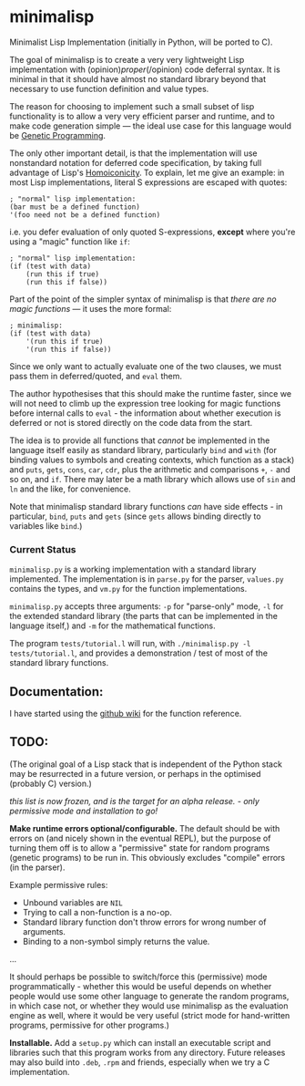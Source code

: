 minimalisp
==========

Minimalist Lisp Implementation (initially in Python, will be ported to C).

The goal of minimalisp is to create a very very lightweight Lisp implementation with (opinion)*proper*(/opinion) code deferral syntax. It is minimal in that it should have almost no standard library beyond that necessary to use function definition and value types.

The reason for choosing to implement such a small subset of lisp functionality is to allow a very very efficient parser and runtime, and to make code generation simple &mdash; the ideal use case for this language would be [Genetic Programming](http://en.wikipedia.org/wiki/Genetic_programming).

The only other important detail, is that the implementation will use nonstandard notation for deferred code specification, by taking full advantage of Lisp's [Homoiconicity](http://en.wikipedia.org/wiki/Homoiconicity). To explain, let me give an example: in most Lisp implementations, literal S expressions are escaped with quotes:

    ; "normal" lisp implementation:
    (bar must be a defined function)
    '(foo need not be a defined function)

i.e. you defer evaluation of only quoted S-expressions, **except** where you're using a "magic" function like `if`:

    ; "normal" lisp implementation:
    (if (test with data)
        (run this if true)
        (run this if false))

Part of the point of the simpler syntax of minimalisp is that *there are no magic functions* &mdash; it uses the more formal:

    ; minimalisp:
    (if (test with data)
        '(run this if true)
        '(run this if false))

Since we only want to actually evaluate one of the two clauses, we must pass them in deferred/quoted, and `eval` them.

The author hypothesises that this should make the runtime faster, since we will not need to climb up the expression tree looking for magic functions before internal calls to `eval` - the information about whether execution is deferred or not is stored directly on the code data from the start.

The idea is to provide all functions that *cannot* be implemented in the language itself easily as standard library, particularly `bind` and `with` (for binding values to symbols and creating contexts, which function as a stack) and `puts`, `gets`, `cons`, `car`, `cdr`, plus the arithmetic and comparisons `+`, `-` and so on, and `if`. There may later be a math library which allows use of `sin` and `ln` and the like, for convenience.

Note that minimalisp standard library functions *can* have side effects - in particular, `bind`, `puts` and `gets` (since `gets` allows binding directly to variables like `bind`.)

### Current Status

`minimalisp.py` is a working implementation with a standard library implemented. The implementation is in `parse.py` for the parser, `values.py` contains the types, and `vm.py` for the function implementations.

`minimalisp.py` accepts three arguments: `-p` for "parse-only" mode, `-l` for the extended standard library (the parts that can be implemented in the language itself,) and `-m` for the mathematical functions.

The program `tests/tutorial.l` will run, with `./minimalisp.py -l tests/tutorial.l`, and provides a demonstration / test of most of the standard library functions.

## Documentation:

I have started using the [github wiki](https://github.com/joe-jordan/minimalisp/wiki) for the function reference.


## TODO:

(The original goal of a Lisp stack that is independent of the Python stack may be resurrected in a future version, or perhaps in the optimised (probably C) version.)

*this list is now frozen, and is the target for an alpha release. - only permissive mode and installation to go!*

**Make runtime errors optional/configurable.**  The default should be with errors on (and nicely shown in the eventual REPL), but the purpose of turning them off is to allow a "permissive" state for random programs (genetic programs) to be run in. This obviously excludes "compile" errors (in the parser).

Example permissive rules:

* Unbound variables are `NIL`
* Trying to call a non-function is a no-op.
* Standard library function don't throw errors for wrong number of arguments.
* Binding to a non-symbol simply returns the value.

...

It should perhaps be possible to switch/force this (permissive) mode programmatically - whether this would be useful depends on whether people would use some other language to generate the random programs, in which case not, or whether they would use minimalisp as the evaluation engine as well, where it would be very useful (strict mode for hand-written programs, permissive for other programs.)

**Installable.** Add a `setup.py` which can install an executable script and libraries such that this program works from any directory. Future releases may also build into `.deb`, `.rpm` and friends, especially when we try a C implementation.
